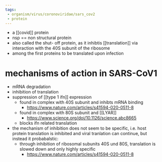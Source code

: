 ```yaml
---
tags:
 - organism/virus/coronoviridae/sars_cov2
 - protein
---
```

- a [[covid]] protein
- nsp == non structural protein
- also called the shut- off protein, as it inhibtis [[translation]] via interaction with the 40S subunit of the ribosome
- among the first proteins to be translated upon infection

# mechanisms of action in SARS-CoV1
- mRNA degradation 
- inhibition of translation 
- suppression of [[type 1 ifn]] expression 
	- found in complex with 40S subunit and inhibts mRNA binding
		- https://www.nature.com/articles/s41594-020-0511-8
	- found in complex with 80S subunit and [[LYAR]]
		- https://www.science.org/doi/10.1126/science.abc8665
	- blocks ifn related translation
- the mechanism of inhibition does not seem to be specific, i.e. host protein translation is inhibited and viral tranlation can continue, but instead it probabalstic:
	- through inhibition of ribosomal subunits 40S und 80S, translation is slowed down and only highly specific 
		- https://www.nature.com/articles/s41594-020-0511-8